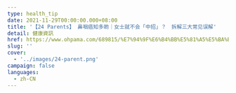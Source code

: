 ```yaml
---
type: health_tip
date: 2021-11-29T00:00:00.000+08:00
title: '【24 Parents】 鼻咽癌知多啲｜女士就不会「中招」？　拆解三大常见误解'
detail: 健康資訊
href: https://www.ohpama.com/689815/%E7%94%9F%E6%B4%BB%E5%81%A5%E5%BA%B7/%E5%81%A5%E5%BA%B7%E7%99%BE%E7%A7%91/%e9%bc%bb%e5%92%bd%e7%99%8c-%e6%97%a9%e6%9c%9f%e7%af%a9%e6%9f%a5/
slug: ''
cover:
  - '../images/24-parent.png'
campaign: false
languages:
  - zh-CN
---
```

